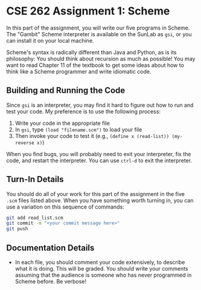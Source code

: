 # CSE 262 Assignment 1: Scheme

In this part of the assignment, you will write our five programs in Scheme. The
"Gambit" Scheme interpreter is available on the SunLab as `gsi`, or you can
install it on your local machine.

Scheme's syntax is radically different than Java and Python, as is its
philosophy: You should think about recursion as much as possible!  You may want
to read Chapter 11 of the textbook to get some ideas about how to think like a
Scheme programmer and write idiomatic code.

## Building and Running the Code

Since `gsi` is an interpreter, you may find it hard to figure out how to run and
test your code.  My preference is to use the following process:

1. Write your code in the appropriate file
2. In `gsi`, type `(load "filename.scm")` to load your file
3. Then invoke your code to test it (e.g., `(define x (read-list)) (my-reverse x)`)

When you find bugs, you will probably need to exit your interpreter, fix the
code, and restart the interpreter.  You can use `ctrl-d` to exit the
interpreter.

## Turn-In Details

You should do all of your work for this part of the assignment in the five
`.scm` files listed above.  When you have something worth turning in, you can
use a variation on this sequence of commands:

```bash
git add read_list.scm
git commit -m "<your commit message here>"
git push
```

## Documentation Details

* In each file, you should comment your code extensively, to describe what it is
  doing.  This will be graded.  You should write your comments assuming that the
  audience is someone who has never programmed in Scheme before.  Be verbose!
